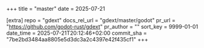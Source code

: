 +++
title = "master"
date = 2025-07-21

[extra]
repo = "gdext"
docs_rel_url = "gdext/master/godot"
pr_url = "https://github.com/godot-rust/gdext"
pr_author = ""
sort_key = 9999-01-01
date_time = 2025-07-21T20:12:46+02:00
commit_sha = "7be2bd3484aa8805e5d3dc3a2c4397e42f435cf1"
+++


